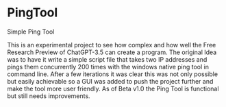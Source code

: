 # PingTool
Simple Ping Tool

This is an experimental project to see how complex and how well the Free Research Preview of ChatGPT-3.5 can create a program. The original Idea was to have it write a simple script file that takes two IP addresses and pings them concurrently 200 times with the windows native ping tool in command line. After a few iterations it was clear this was not only possible but easily achievable so a GUI was added to push the project further and make the tool more user friendly. As of Beta v1.0 the Ping Tool is functional but still needs improvements.

